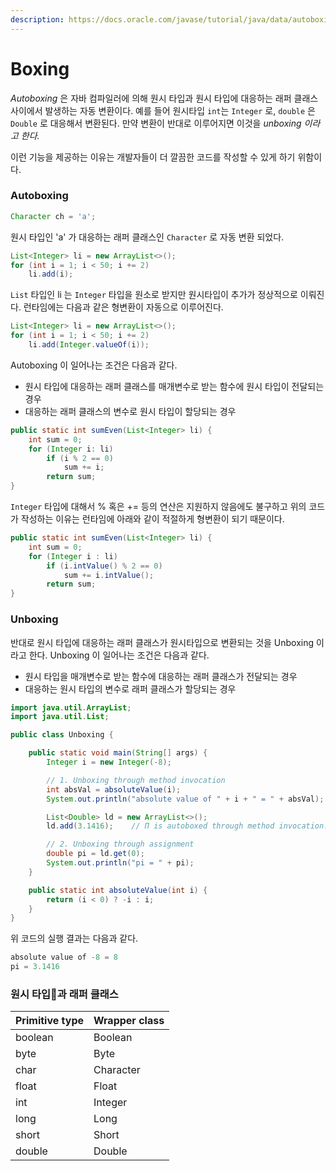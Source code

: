 ```yaml
---
description: https://docs.oracle.com/javase/tutorial/java/data/autoboxing.html
---
```


# Boxing

_Autoboxing_ 은 자바 컴파일러에 의해 원시 타입과 원시 타입에 대응하는 래퍼 클래스 사이에서 발생하는 자동 변환이다. 예를 들어 원시타입 `int`는 `Integer` 로, `double` 은 `Double` 로 대응해서 변환된다. 만약 변환이 반대로 이루어지면 이것을 _unboxing 이라고 한다._

이런 기능을 제공하는 이유는 개발자들이 더 깔끔한 코드를 작성할 수 있게 하기 위함이다.

### Autoboxing

```java
Character ch = 'a';
```

원시 타입인 'a' 가 대응하는 래퍼 클래스인 `Character` 로 자동 변환 되었다.

```java
List<Integer> li = new ArrayList<>();
for (int i = 1; i < 50; i += 2)
    li.add(i);
```

`List` 타입인 li 는 `Integer` 타입을 원소로 받지만 원시타입이 추가가 정상적으로 이뤄진다. 런타임에는 다음과 같은 형변환이 자동으로 이루어진다.

```java
List<Integer> li = new ArrayList<>();
for (int i = 1; i < 50; i += 2)
    li.add(Integer.valueOf(i));
```

Autoboxing 이 일어나는 조건은 다음과 같다.

* 원시 타입에 대응하는 래퍼 클래스를 매개변수로 받는 함수에 원시 타입이 전달되는 경우
* 대응하는 래퍼 클래스의 변수로 원시 타입이 할당되는 경우

```java
public static int sumEven(List<Integer> li) {
    int sum = 0;
    for (Integer i: li)
        if (i % 2 == 0)
            sum += i;
        return sum;
}
```

`Integer` 타입에 대해서 % 혹은 += 등의 연산은 지원하지 않음에도 불구하고 위의 코드가 작성하는 이유는 런타임에 아래와 같이 적절하게 형변환이 되기 때문이다.

```java
public static int sumEven(List<Integer> li) {
    int sum = 0;
    for (Integer i : li)
        if (i.intValue() % 2 == 0)
            sum += i.intValue();
        return sum;
}
```

### Unboxing

반대로 원시 타입에 대응하는 래퍼 클래스가 원시타입으로 변환되는 것을 Unboxing 이라고 한다. Unboxing 이 일어나는 조건은 다음과 같다.

* 원시 타입을 매개변수로 받는 함수에 대응하는 래퍼 클래스가 전달되는 경우
* 대응하는 원시 타입의 변수로 래퍼 클래스가 할당되는 경우

```java
import java.util.ArrayList;
import java.util.List;

public class Unboxing {

    public static void main(String[] args) {
        Integer i = new Integer(-8);

        // 1. Unboxing through method invocation
        int absVal = absoluteValue(i);
        System.out.println("absolute value of " + i + " = " + absVal);

        List<Double> ld = new ArrayList<>();
        ld.add(3.1416);    // Π is autoboxed through method invocation.

        // 2. Unboxing through assignment
        double pi = ld.get(0);
        System.out.println("pi = " + pi);
    }

    public static int absoluteValue(int i) {
        return (i < 0) ? -i : i;
    }
}
```

위 코드의 실행 결과는 다음과 같다.

```java
absolute value of -8 = 8
pi = 3.1416
```

### 원시 타입과 래퍼 클래스

| Primitive type | Wrapper class |
| -------------- | ------------- |
| boolean        | Boolean       |
| byte           | Byte          |
| char           | Character     |
| float          | Float         |
| int            | Integer       |
| long           | Long          |
| short          | Short         |
| double         | Double        |

